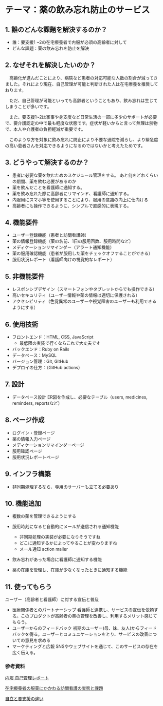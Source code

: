 # テーマ：薬の飲み忘れ防止のサービス

## 1. **誰のどんな課題を解決するのか？**

- 誰：要支援1 ~2の在宅療養者で内服が必須の高齢者に対して
- どんな課題：薬の飲み忘れを防止を解決

## 2. **なぜそれを解決したいのか？**

　高齢化が進んだことにより、病院など患者の対応可能な人数の割合が減ってきました。それにより現在、自己管理が可能と判断された人は在宅療養を推奨しております。

　ただ、自己管理が可能といっても高齢者ということもあり、飲み忘れは生じてしまうことが多いです。

　また、要支援1~2は家事や身支度など日常生活の一部に多少のサポートが必要で、要介護認定の中で最も軽度な状態です。症状が軽いからと言って無理は禁物で、本人や介護者の負担軽減が重要です。

　このような方を対象に飲み忘れに防止により不要な通院を減らし、より緊急度の高い患者さんを対応できるようになるのではないかと考えたためです。

## 3. **どうやって解決するのか？**

- 患者に必要な薬を飲むためのスケジュール管理をする。
あと何をどれくらいの期間、薬を飲む必要があるのか
- 薬を飲んだことを看護師に通知する。
- 薬を飲み忘れた際に高齢者にリマインド、看護師に通知する。
- 内服用にスマホ等を使用することにより、服用の意識の向上に仕向ける
- 高齢者にも操作できるように、シンプルで直感的に表現する。

## 4. 機能要件

- ユーザー登録機能（患者と訪問看護師）
- 薬の情報登録機能（薬の名前、1日の服用回数、服用時間など）
- メディケーションリマインダー（アラート通知機能）
- 薬の服用確認機能（患者が服用した薬をチェックオフすることができる）
- 服用状況レポート（看護師向けの視覚的なレポート）

## 5. 非機能要件

- レスポンシブデザイン（スマートフォンやタブレットからでも操作できる）
- 高いセキュリティ（ユーザー情報や薬の情報は適切に保護される）
- アクセシビリティ（色覚異常のユーザーや視覚障害のユーザーも利用できるようにする）

## 6. 使用技術

- フロントエンド：HTML, CSS, JavaScript
  - 最低限の実装で行くならこれで大丈夫です
- バックエンド：Ruby on Rails
- データベース：MySQL
- バージョン管理：Git, GitHub
- デプロイの仕方：（GitHub actions）

## 7. 設計

- データベース設計
ER図を作成し、必要なテーブル（users, medicines, reminders, reportsなど）

## 8. ページ作成

- ログイン・登録ページ
- 薬の情報入力ページ
- メディケーションリマインダーページ
- 服用確認ページ
- 服用状況レポートページ

## 9. インフラ構築

- 非同期処理するなら、専用のサーバーも立てる必要あり

## 10. 機能追加

- 複数の薬を管理できるようにする
- 服用時刻になると自動的にメールが送信される通知機能

  - 非同期処理の実装が必要になりそうですね
  - どこに通知するかによってやることが変わりますね
  - メール通知
      action mailer
- 飲み忘れがあった場合に看護師に通知する機能
- 薬の在庫を管理し、在庫が少なくなったときに通知する機能

## 11. 使ってもらう

ユーザー（高齢者と看護師）に対する宣伝と普及

- 医療関係者とのパートナーシップ
看護師と連携し、サービスの宣伝を依頼する。このプロダクトが高齢者の薬の管理を改善し、利用するメリット感じてもらう。
- ユーザーからのフィードバック
初期のユーザー(母、妹、友人)からフィードバックを得る。ユーザーとコミュニケーションをとり、サービスの改善についての意見を求める
- マーケティングと広報
SNSやウェブサイトを通じて、このサービスの存在を広く伝える。

### 参考資料

[内服 自己管理レポート](https://s3-us-west-2.amazonaws.com/secure.notion-static.com/ddc2eb3c-16bb-4db4-a633-f7617dbcf59e/Untitled.pdf)

[在宅療養者の服薬にかかわる訪問看護の実態と課題](http://www.math.s.chiba-u.ac.jp/~yasuda/Chiba/open2all/kango3.pdf)

[自立と要支援の違い](https://kaigo.homes.co.jp/manual/insurance/youshienyoukaigo/youshien1/)
